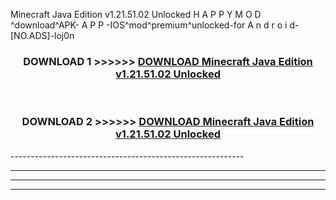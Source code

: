  Minecraft Java Edition v1.21.51.02 Unlocked  H A P P Y M O D ^download^APK- A P P -IOS^mod^premium^unlocked-for A n d r o i d-[NO.ADS]-loj0n



<div align="center">

<h3>DOWNLOAD 1 >>>>>> <a href="https://en-mod.web.app/?en= Minecraft Java Edition v1.21.51.02 Unlocked ">DOWNLOAD Minecraft Java Edition v1.21.51.02 Unlocked  </a></h3><br>

<h3>DOWNLOAD 2 >>>>>> <a href="https://en-mod.web.app/?en= Minecraft Java Edition v1.21.51.02 Unlocked ">DOWNLOAD Minecraft Java Edition v1.21.51.02 Unlocked  </a></h3>

</div>
----------------------------------------------------------

----------------------------------------------------------

----------------------------------------------------------

----------------------------------------------------------




